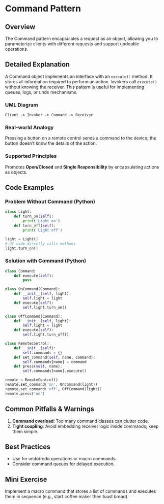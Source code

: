 # Command Pattern

## Overview
The Command pattern encapsulates a request as an object, allowing you to parameterize clients with different requests and support undoable operations.

## Detailed Explanation
A Command object implements an interface with an `execute()` method. It stores all information required to perform an action. Invokers call `execute()` without knowing the receiver. This pattern is useful for implementing queues, logs, or undo mechanisms.

### UML Diagram
```
Client -> Invoker -> Command -> Receiver
```

### Real-world Analogy
Pressing a button on a remote control sends a command to the device; the button doesn't know the details of the action.

### Supported Principles
Promotes **Open/Closed** and **Single Responsibility** by encapsulating actions as objects.

## Code Examples

### Problem Without Command (Python)
```python
class Light:
    def turn_on(self):
        print('Light on')
    def turn_off(self):
        print('Light off')

light = Light()
# UI code directly calls methods
light.turn_on()
```

### Solution with Command (Python)
```python
class Command:
    def execute(self):
        pass

class OnCommand(Command):
    def __init__(self, light):
        self.light = light
    def execute(self):
        self.light.turn_on()

class OffCommand(Command):
    def __init__(self, light):
        self.light = light
    def execute(self):
        self.light.turn_off()

class RemoteControl:
    def __init__(self):
        self.commands = {}
    def set_command(self, name, command):
        self.commands[name] = command
    def press(self, name):
        self.commands[name].execute()

remote = RemoteControl()
remote.set_command('on', OnCommand(light))
remote.set_command('off', OffCommand(light))
remote.press('on')
```

## Common Pitfalls & Warnings
1. **Command overload**: Too many command classes can clutter code.
2. **Tight coupling**: Avoid embedding receiver logic inside commands; keep them simple.

## Best Practices
- Use for undo/redo operations or macro commands.
- Consider command queues for delayed execution.

## Mini Exercise
Implement a macro command that stores a list of commands and executes them in sequence (e.g., start coffee maker then toast bread).
